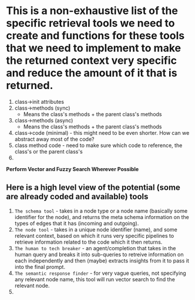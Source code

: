 # This is a non-exhaustive list of the specific retrieval tools we need to create and functions for these tools that we need to implement to make the returned context very specific and reduce the amount of it that is returned.

1. class->init attributes
2. class->methods (sync)
    * Means the class's methods + the parent class's methods
3. class->methods (async)
    * Means the class's methods + the parent class's methods
4. class->code (minimal) - this might need to be even shorter. How can we abstract away most of the code?
5. class method code - need to make sure which code to reference, the class's or the parent class's
6. 

**Perform Vector and Fuzzy Search Wherever Possible**

## Here is a high level view of the potential (some are already coded and available) tools

1. `The schema tool` - takes in a node type or a node name (basically some identifier for the node), and returns the meta schema information on the types of edges that it has (incoming and outgoing).
2. `The node tool` - takes in a unique node identifier (name), and some relevant context, based on which it runs very specific pipelines to retrieve information related to the code which it then returns.
3. `The human to tech breaker` - an agent/completion that takes in the human query and breaks it into sub-queries to retreive information on each independently and then (maybe) extracts insights from it to pass it into the final prompt.
4. `The semantic response finder` - for very vague queries, not specifying any relevant node name, this tool will run vector search to find the relevant node.
5. 